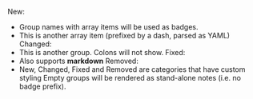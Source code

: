 New:
  - Group names with array items will be used as badges.
  - This is another array item (prefixed by a dash, parsed as YAML)
Changed:
  - This is another group. Colons will not show.
Fixed:
  - Also supports **markdown**
Removed:
  - New, Changed, Fixed and Removed are categories that have custom styling
Empty groups will be rendered as stand-alone notes (i.e. no badge prefix).
